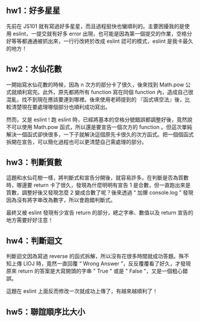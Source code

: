 ## hw1：好多星星
先前在 JS101 就有寫過好多星星，而且過程挺快也蠻順利的。主要困擾我的是使用 eslint，一提交就有好多 error 出現，也可能是因為第一個提交的作業，空格分好等等都通通被抓出來，一行行改終於改成 eslint 認可的模式，eslint 是我卡最久的地方！

## hw2：水仙花數
一開始寫水仙花數的時候，因為 n 次方的部分卡了很久，後來找到 Math.pow 公式就順利寫完。此外，原先都將所有 function 寫在同個 function 內，造成自己很混亂，找不到現在應該要連到哪裡。後來使用老師提到的 『函式填空法』後，比較清楚現在要處理哪個部分也順利成功寫出。

然而，又是 eslint ! 跑 eslint 時，已經將基本的空格分號錯誤都調整好後，竟然說不可以使用 Math.pow 函式，所以還是要宣告一個次方的 function 。但這次單純解決一個函式卻快很多，一下子就解決這個原先卡很久的次方函式。把一個個函式拆開在宣告，可以簡化過程也可以更清楚自己需處理的部分。

## hw3：判斷質數
這題和水仙花樹一樣，將判斷式和宣告分開後，就容易許多。在判斷是否為質數時，哪邊要 return 卡了很久，發現為什麼明明有宣告 1 是合數，但一直跑出來是質數，調整好後又發現怎麼 2 變成合數了呢？後來透過 “ 加爆 console.log ” 發現因為沒有將字串改為數字，所以會跑錯判斷式。

最終又被 eslint 發現有少宣告 return 的部分，總之字串、數值以及 return 宣告的地方需要好好注意！

## hw4：判斷迴文
判斷迴文因為寫過 reverse 的函式拆解，所以沒有花很多時間就成功答題。殊不知上傳 LIOJ 時，竟然一直回覆 “ Wrong Answer ”，反反覆覆看了好久，才發現原來 return 的答案是大寫開頭的字串 " True " 或是 " False "，又是一個粗心錯誤。

這題在 eslint 上面反而修改一次就成功上傳了，有越來越順利了！

## hw5：聯誼順序比大小
